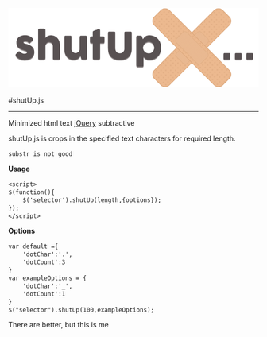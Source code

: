 ![shutUp.js](https://github.com/sefatunckanat/shutUp.js/raw/master/demo/shutUp.png)

#shutUp.js

----------

Minimized html text [jQuery](https://github.com/jquery/jquery) subtractive

shutUp.js is crops in the specified text characters for required length.

	substr is not good
**Usage**

    <script>
	$(function(){
		$('selector').shutUp(length,{options});
	});
	</script>

**Options**

	var default ={
		'dotChar':'.',
		'dotCount':3
	}
	var exampleOptions = {
		'dotChar':'_',
		'dotCount':1
	}
	$("selector").shutUp(100,exampleOptions);

There are better, but this is me 
